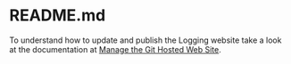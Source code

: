 # README.md

To understand how to update and publish the Logging website take a look at the documentation at
[Manage the Git Hosted Web Site](https://cwiki.apache.org/confluence/display/LOGGING/Managing+the+Git+Hosted+Web+Site).
